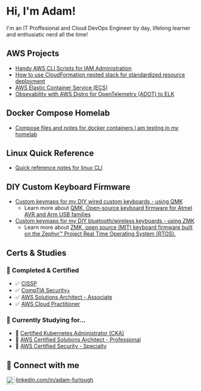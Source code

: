 # Hi, I'm Adam!

I'm an IT Proffesional and Cloud DevOps Engineer by day, lifelong learner and enthusiatic nerd all the time!

## AWS Projects

- [Handy AWS CLI Scripts for IAM Administration](https://github.com/AdamFurlough/cloud-engineering-projects/tree/main/aws-cli-bash-scripts)
- [How to use CloudFormation nested stack for standardized resource deployment](https://github.com/AdamFurlough/cloud-engineering-projects/blob/main/cloudformation/NestedStackTemplates/IAMRole.yaml)
- [AWS Elastic Container Service (ECS)](https://github.com/AdamFurlough/cloud-engineering-projects/tree/main/ecs)
- [Obsevability with AWS Distro for OpenTelemetry (ADOT) to ELK](https://github.com/AdamFurlough/cloud-engineering-projects/tree/main/observability-project)

## Docker Compose Homelab

- [Compose files and notes for docker containers I am testing in my homelab](https://github.com/AdamFurlough/docker)

## Linux Quick Reference

- [Quick reference notes for linux CLI](https://github.com/AdamFurlough/linux)

## DIY Custom Keyboard Firmware

- [Custom keymaps for my DIY wired custom keyboards - using QMK](https://github.com/AdamFurlough/keyboards/tree/main/qmk/corne) 
    - Learn more about [QMK, Open-source keyboard firmware for Atmel AVR and Arm USB families](https://docs.qmk.fm/)
- [Custom keymaps for my DIY bluetooth/wireless keyboards - using ZMK](https://github.com/AdamFurlough/keyboards/tree/main/zmk) 
    - Learn more about [ZMK, open source (MIT) keyboard firmware built on the Zephyr™ Project Real Time Operating System (RTOS).](https://zmk.dev/docs)

## Certs & Studies

### 📜 Completed & Certified 

- ✅ [CISSP](https://www.credly.com/badges/f680b712-1e9a-4ab1-ad8a-7bba45bcc0a8/public_url)
- ✅ [CompTIA Security+](https://www.credly.com/badges/b967d84c-8a02-455e-b2df-993de4c08d0b/public_url)
- ✅ [AWS Solutions Architect - Associate](https://www.credly.com/badges/db742e40-9b74-4a8e-a27a-313307f002bb/-public_url)
- ✅ [AWS Cloud Practitioner](https://www.credly.com/badges/efdad192-f462-4d25-ade3-640d11e060e7/public_url)

### 📝 Currently Studying for...

- 🔳 [Certified Kubernetes Administrator (CKA)](https://training.linuxfoundation.org/certification/-certified-kubernetes-administrator-cka/)
- 🔳 [AWS Certified Solutions Architect - Professional](https://aws.amazon.com/certification/-certified-solutions-architect-professional/)
- 🔳 [AWS Certified Security - Specialty](https://aws.amazon.com/certification/certified-security-specialty/)

## 🔗 Connect with me

[<img align="left" alt="Connect with Adam Furlough on LinkedIn" width="22px" src="https://cdn.jsdelivr.net/gh/homarr-labs/dashboard-icons/svg/linkedin.svg" />][linkedin] [linkedin.com/in/adam-furlough](https://linkedin.com/in/adam-furlough)

[linkedin]: https://linkedin.com/in/adam-furlough
<!--
[youtube]: https://www.youtube.com/c/adam-furlough
-->

